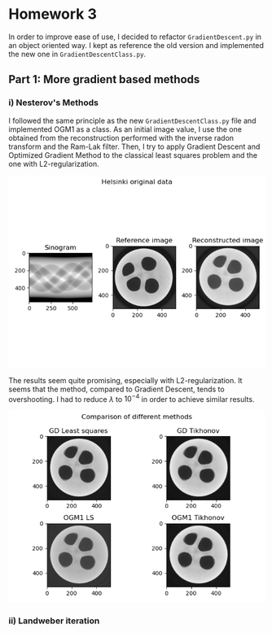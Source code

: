 # Homework 3

In order to improve ease of use, I decided to refactor `GradientDescent.py` in an object oriented way. I kept as reference the old version and implemented the new one in `GradientDescentClass.py`.

## Part 1: More gradient based methods

### i) Nesterov's Methods

I followed the same principle as the new `GradientDescentClass.py` file and implemented OGM1 as a class. As an initial image value, I use the one obtained from the reconstruction performed with the inverse radon transform and the Ram-Lak filter. Then, I try to apply Gradient Descent and Optimized Gradient Method to the classical least squares problem and the one with L2-regularization.

![](htc2022_orig.png)

The results seem quite promising, especially with L2-regularization. It seems that the method, compared to Gradient Descent, tends to overshooting. I had to reduce $\lambda$ to $10^{-4}$ in order to achieve similar results.

![](htc2022_comp.png)

### ii) Landweber iteration

